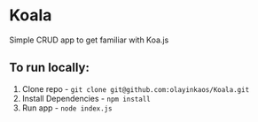 # Koala
Simple CRUD app to get familiar with Koa.js

## To run locally:
1. Clone repo - `git clone git@github.com:olayinkaos/Koala.git`
2. Install Dependencies - `npm install`
3. Run app - `node index.js`
